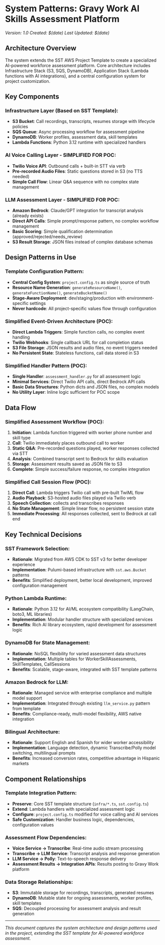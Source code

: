 # System Patterns: Gravy Work AI Skills Assessment Platform
*Version: 1.0*
*Created: $(date)*
*Last Updated: $(date)*

## Architecture Overview
The system extends the SST AWS Project Template to create a specialized AI-powered workforce assessment platform. Core architecture includes Infrastructure Stack (S3, SQS, DynamoDB), Application Stack (Lambda functions with AI integrations), and a central configuration system for project customization.

## Key Components

### Infrastructure Layer (Based on SST Template):
- **S3 Bucket**: Call recordings, transcripts, resumes storage with lifecycle policies
- **SQS Queue**: Async processing workflow for assessment pipeline  
- **DynamoDB**: Worker profiles, assessment data, skill templates
- **Lambda Functions**: Python 3.12 runtime with specialized handlers

### AI Voice Calling Layer - SIMPLIFIED FOR POC:
- **Twilio Voice API**: Outbound calls + built-in STT via <Gather> verb
- **Pre-recorded Audio Files**: Static questions stored in S3 (no TTS needed)
- **Simple Call Flow**: Linear Q&A sequence with no complex state management

### LLM Assessment Layer - SIMPLIFIED FOR POC:
- **Amazon Bedrock**: Claude/GPT integration for transcript analysis (already exists)
- **Direct API Calls**: Simple prompt/response pattern, no complex workflow management
- **Basic Scoring**: Simple qualification determination (approved/rejected/needs_review)
- **S3 Result Storage**: JSON files instead of complex database schemas

## Design Patterns in Use

### Template Configuration Pattern:
- **Central Config System**: `project.config.ts` as single source of truth
- **Resource Name Generation**: `generateResourceName()`, `generateFunctionName()`, `generateBucketName()`
- **Stage-Aware Deployment**: dev/staging/production with environment-specific settings
- **Never hardcode**: All project-specific values flow through configuration

### Simplified Event-Driven Architecture (POC):
- **Direct Lambda Triggers**: Simple function calls, no complex event handling
- **Twilio Webhooks**: Single callback URL for call completion status
- **S3 File Storage**: JSON results and audio files, no event triggers needed
- **No Persistent State**: Stateless functions, call data stored in S3

### Simplified Handler Pattern (POC):
- **Single Handler**: `assessment_handler.py` for all assessment logic
- **Minimal Services**: Direct Twilio API calls, direct Bedrock API calls
- **Basic Data Structures**: Python dicts and JSON files, no complex models
- **No Utility Layer**: Inline logic sufficient for POC scope

## Data Flow

### Simplified Assessment Workflow (POC):
1. **Initiation**: Lambda function triggered with worker phone number and skill type
2. **Call**: Twilio immediately places outbound call to worker
3. **Static Q&A**: Pre-recorded questions played, worker responses collected via STT
4. **Analysis**: Combined transcript sent to Bedrock for skills evaluation
5. **Storage**: Assessment results saved as JSON file to S3
6. **Complete**: Simple success/failure response, no complex integration

### Simplified Call Session Flow (POC):
1. **Direct Call**: Lambda triggers Twilio call with pre-built TwiML flow
2. **Audio Playback**: S3-hosted audio files played via Twilio <Play> verb
3. **Speech Collection**: <Gather speech="true"> collects and transcribes responses
4. **No State Management**: Simple linear flow, no persistent session state
5. **Immediate Processing**: All responses collected, sent to Bedrock at call end

## Key Technical Decisions

### SST Framework Selection:
- **Rationale**: Migrated from AWS CDK to SST v3 for better developer experience
- **Implementation**: Pulumi-based infrastructure with `sst.aws.Bucket` patterns
- **Benefits**: Simplified deployment, better local development, improved configuration management

### Python Lambda Runtime:
- **Rationale**: Python 3.12 for AI/ML ecosystem compatibility (LangChain, boto3, ML libraries)
- **Implementation**: Modular handler structure with specialized services
- **Benefits**: Rich AI library ecosystem, rapid development for assessment logic

### DynamoDB for State Management:
- **Rationale**: NoSQL flexibility for varied assessment data structures
- **Implementation**: Multiple tables for WorkerSkillAssessments, SkillTemplates, CallSessions
- **Benefits**: Scalable, stage-aware, integrated with SST template patterns

### Amazon Bedrock for LLM:
- **Rationale**: Managed service with enterprise compliance and multiple model support
- **Implementation**: Integrated through existing `llm_service.py` pattern from template
- **Benefits**: Compliance-ready, multi-model flexibility, AWS native integration

### Bilingual Architecture:
- **Rationale**: Support English and Spanish for wider worker accessibility
- **Implementation**: Language detection, dynamic Transcribe/Polly model switching, multilingual prompts
- **Benefits**: Increased conversion rates, competitive advantage in Hispanic markets

## Component Relationships

### Template Integration Pattern:
- **Preserve**: Core SST template structure (`infra/*.ts`, `sst.config.ts`)
- **Extend**: Lambda handlers with specialized assessment logic
- **Configure**: `project.config.ts` modified for voice calling and AI services
- **Safe Customization**: Handler business logic, dependencies, configuration values

### Assessment Flow Dependencies:
- **Voice Service → Transcribe**: Real-time audio stream processing
- **Transcribe → LLM Service**: Transcript analysis and response generation  
- **LLM Service → Polly**: Text-to-speech response delivery
- **Assessment Results → Integration APIs**: Results posting to Gravy Work platform

### Data Storage Relationships:
- **S3**: Immutable storage for recordings, transcripts, generated resumes
- **DynamoDB**: Mutable state for ongoing assessments, worker profiles, skill templates
- **SQS**: Decoupled processing for assessment analysis and result generation

---

*This document captures the system architecture and design patterns used in the project, extending the SST template for AI-powered workforce assessment.*
